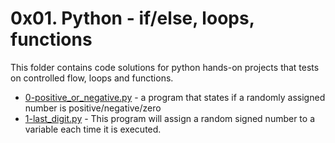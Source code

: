 # 0x01. Python - if/else, loops, functions

This folder contains code solutions for python hands-on projects that tests on controlled flow, loops and functions.
- [0-positive_or_negative.py](./0-positive_or_negative.py) - a program that states if a randomly assigned number is positive/negative/zero
- [1-last_digit.py](./1-last_digit.py) - This program will assign a random signed number to a variable each time it is executed.
